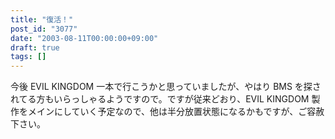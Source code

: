 ```yaml
---
title: "復活！"
post_id: "3077"
date: "2003-08-11T00:00:00+09:00"
draft: true
tags: []
---
```



今後 EVIL KINGDOM 一本で行こうかと思っていましたが、やはり BMS を探されてる方もいらっしゃるようですので。ですが従来どおり、EVIL KINGDOM 製作をメインにしていく予定なので、他は半分放置状態になるかもですが、ご容赦下さい。
